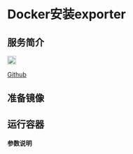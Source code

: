 # **Docker安装exporter** #
## 服务简介 ##

 <img src="https://github.com/favicon.ico" width = "20" alt="Github" align=center />
 
[ Github ](https://github.com/sebastianbergmann/exporter)
## 准备镜像 ##
## 运行容器 ##
#### 参数说明 ####